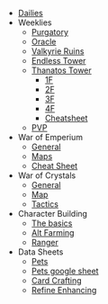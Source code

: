 <ul class="list-group">
  <li class="list-group-item"><a href="/dailies">Dailies</a></li>
  <li class="list-group-item">Weeklies
    <ul class="list-group border-left">
      <li class="list-group-item"><a href="/weekly/purg">Purgatory</a></li>
      <li class="list-group-item"><a href="/weekly/oracle">Oracle</a></li>
      <li class="list-group-item"><a href="/weekly/vr">Valkyrie Ruins</a></li>
      <li class="list-group-item"><a href="/weekly/et">Endless Tower</a></li>
      <li class="list-group-item"><a href="/weekly/tt">Thanatos Tower</a>
        <ul class="list-group border-left">
          <li class="list-group-item"><a href="/weekly/tt/1f">1F</a></li>
          <li class="list-group-item"><a href="/weekly/tt/2f">2F</a></li>
          <li class="list-group-item"><a href="/weekly/tt/3f">3F</a></li>
          <li class="list-group-item"><a href="/weekly/tt/4f">4F</a></li>
          <li class="list-group-item"><a href="/weekly/tt/cheatsheet">Cheatsheet</a></li>
        </ul>
      </li>
      <li class="list-group-item"><a href="/pvp">PVP</a></li>
    </ul>
  </li>
  <li class="list-group-item">War of Emperium
    <ul class="list-group border-left">
      <li class="list-group-item"><a href="/woe">General</a></li>
      <li class="list-group-item"><a href="/woe/maps">Maps</a></li>
      <li class="list-group-item"><a href="/woe/cheatsheet">Cheat Sheet</a></li>
    </ul>
  </li>
  <li class="list-group-item">War of Crystals
    <ul class="list-group border-left">
      <li class="list-group-item"><a href="/woc/general">General</a></li>
      <li class="list-group-item"><a href="/woc/map">Map</a></li>
      <li class="list-group-item"><a href="/woc/tactics">Tactics</a></li>
    </ul>
  </li>
  <li class="list-group-item">Character Building
    <ul class="list-group border-left">
      <li class="list-group-item"><a href="/char/basics">The basics</a></li>
      <li class="list-group-item"><a href="/char/alt">Alt Farming</a></li>
      <li class="list-group-item"><a href="/char/ranger">Ranger</a></li>
    </ul>
  </li>
  <li class="list-group-item">Data Sheets
    <ul class="list-group border-left">
      <li class="list-group-item"><a href="/data/pets">Pets</a></li>
      <li class="list-group-item"><a href="http://gg.gg/ROM_Pets">Pets google sheet</a></li>
      <li class="list-group-item"><a href="/data/cardcraft">Card Crafting</a></li>
      <li class="list-group-item"><a href="/char/enhancerefine">Refine Enhancing</a></li>
    </ul>
  </li>
</ul>